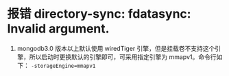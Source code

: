# 报错 directory-sync: fdatasync: Invalid argument.

1. mongodb3.0 版本以上默认使用 wiredTiger 引擎，但是挂载卷不支持这个引擎，所以启动时更换默认的引擎即可，可采用指定引擎为 mmapv1。命令行如下： `-storageEngine=mmapv1`
